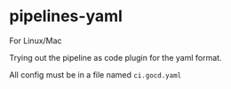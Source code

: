 # pipelines-yaml
For Linux/Mac

Trying out the pipeline as code plugin for the yaml format.

All config must be in a file named `ci.gocd.yaml`
